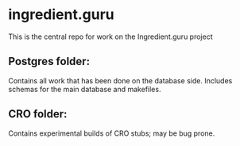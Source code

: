 # ingredient.guru
This is the central repo for work on the Ingredient.guru project

## Postgres folder:
Contains all work that has been done on the database side. Includes schemas for the main database and makefiles.

## CRO folder:
Contains experimental builds of CRO stubs; may be bug prone.
